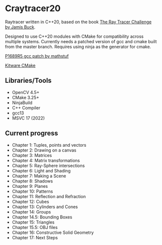 # Craytracer20

Raytracer written in C++20, based on the book [The Ray Tracer Challenge by Jamis Buck](https://pragprog.com/book/jbtracer/the-ray-tracer-challenge).

Designed to use C++20 modules with CMake for compatibility across multiple systems.  Currently needs a patched version of
gcc and cmake built from the master branch.  Requires using ninja as the generator for cmake.

[P1689R5 gcc patch by mathstuf](https://github.com/mathstuf/gcc/tree/p1689r5)

[Kitware CMake](https://github.com/Kitware/CMake)

## Libraries/Tools
- OpenCV 4.5+
- CMake 3.25+
- NinjaBuild
- C++ Compiler
 - gcc13
 - MSVC 17 (2022)

## Current progress
- Chapter 1: Tuples, points and vectors
- Chapter 2: Drawing on a canvas
- Chapter 3: Matrices
- Chapter 4: Matrix transformations
- Chapter 5: Ray-Sphere intersections
- Chapter 6: Light and Shading
- Chapter 7: Making a Scene
- Chapter 8: Shadows
- Chapter 9: Planes
- Chapter 10: Patterns
- Chapter 11: Reflection and Refraction
- Chapter 12: Cubes
- Chapter 13: Cylinders and Cones
- Chapter 14: Groups
- Chapter 14.5: Bounding Boxes
- Chapter 15: Triangles
- Chapter 15.5: OBJ files
- Chapter 16: Constructive Solid Geometry
- Chapter 17: Next Steps
